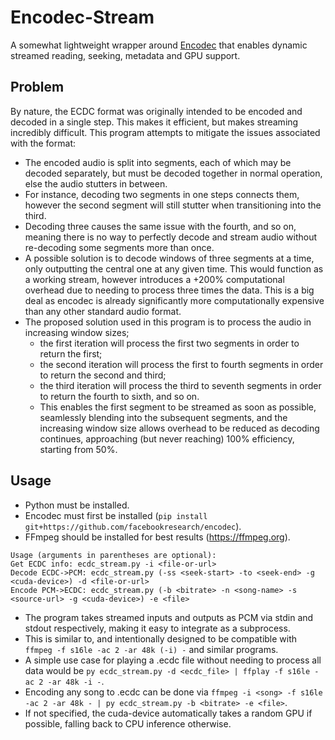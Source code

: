 # Encodec-Stream
A somewhat lightweight wrapper around [Encodec](https://github.com/facebookresearch/encodec) that enables dynamic streamed reading, seeking, metadata and GPU support.

## Problem
By nature, the ECDC format was originally intended to be encoded and decoded in a single step. This makes it efficient, but makes streaming incredibly difficult.
This program attempts to mitigate the issues associated with the format:
- The encoded audio is split into segments, each of which may be decoded separately, but must be decoded together in normal operation, else the audio stutters in between.
- For instance, decoding two segments in one steps connects them, however the second segment will still stutter when transitioning into the third.
- Decoding three causes the same issue with the fourth, and so on, meaning there is no way to perfectly decode and stream audio without re-decoding some segments more than once.
- A possible solution is to decode windows of three segments at a time, only outputting the central one at any given time. This would function as a working stream, however introduces a +200% computational overhead due to needing to process three times the data. This is a big deal as encodec is already significantly more computationally expensive than any other standard audio format.
- The proposed solution used in this program is to process the audio in increasing window sizes;
  - the first iteration will process the first two segments in order to return the first;
  - the second iteration will process the first to fourth segments in order to return the second and third;
  - the third iteration will process the third to seventh segments in order to return the fourth to sixth, and so on.
  - This enables the first segment to be streamed as soon as possible, seamlessly blending into the subsequent segments, and the increasing window size allows overhead to be reduced as decoding continues, approaching (but never reaching) 100% efficiency, starting from 50%.

## Usage
- Python must be installed.
- Encodec must first be installed (`pip install git+https://github.com/facebookresearch/encodec`).
- FFmpeg should be installed for best results (https://ffmpeg.org).
```
Usage (arguments in parentheses are optional):
Get ECDC info: ecdc_stream.py -i <file-or-url>
Decode ECDC->PCM: ecdc_stream.py (-ss <seek-start> -to <seek-end> -g <cuda-device>) -d <file-or-url>
Encode PCM->ECDC: ecdc_stream.py (-b <bitrate> -n <song-name> -s <source-url> -g <cuda-device>) -e <file>
```

- The program takes streamed inputs and outputs as PCM via stdin and stdout respectively, making it easy to integrate as a subprocess.
- This is similar to, and intentionally designed to be compatible with `ffmpeg -f s16le -ac 2 -ar 48k (-i) -` and similar programs.
- A simple use case for playing a .ecdc file without needing to process all data would be `py ecdc_stream.py -d <ecdc_file> | ffplay -f s16le -ac 2 -ar 48k -i -`.
- Encoding any song to .ecdc can be done via `ffmpeg -i <song> -f s16le -ac 2 -ar 48k - | py ecdc_stream.py -b <bitrate> -e <file>`.
- If not specified, the cuda-device automatically takes a random GPU if possible, falling back to CPU inference otherwise.
